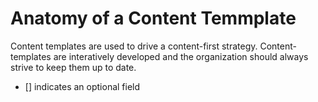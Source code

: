 
# Anatomy of a Content Temmplate


Content templates are used to drive a content-first strategy. Content-templates are interatively developed and the organization should always strive to keep them up to date.

* [] indicates an optional field
